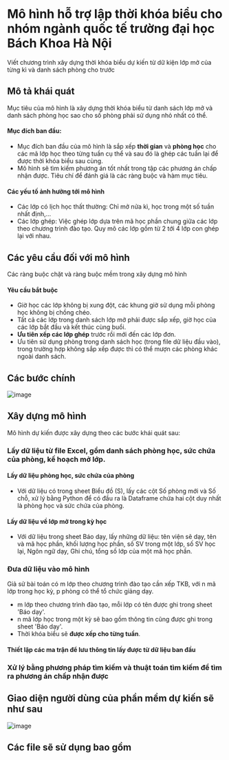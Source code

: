 # Mô hình hỗ trợ lập thời khóa biểu cho nhóm ngành quốc tế trường đại học Bách Khoa Hà Nội

Viết chương trình xây dựng thời khóa biểu dự kiến từ dữ kiện lớp mở của từng kì và danh sách phòng cho trước

## Mô tả khái quát
Mục tiêu của mô hình là xây dựng thời khóa biểu từ danh sách lớp mở và danh sách phòng học sao cho số phòng phải sử dụng nhỏ nhất có thể.

#### Mục đích ban đầu:
- Mục đích ban đầu của mô hình là sắp xếp **thời gian** và **phòng học** cho các mã lớp học theo từng tuần cụ thể và sau đó là ghép các tuần lại để được thời khóa biểu sau cùng.
- Mô hình sẽ tìm kiếm phương án tốt nhất trong tập các phương án chấp nhận được. Tiêu chí để đánh giá là các ràng buộc và hàm mục tiêu.

#### Các yếu tố ảnh hưởng tới mô hình
- Các lớp có lịch học thất thường: Chỉ mở nửa kì, học trong một số tuần nhất định,...
- Các lớp ghép: Việc ghép lớp dựa trên mã học phần chung giữa các lớp theo chương trình đào tạo. Quy mô các lớp gồm từ 2 tới 4 lớp con ghép lại với nhau.

## Các yêu cầu đối với mô hình
Các ràng buộc chặt và ràng buộc mềm trong xây dựng mô hình


#### Yêu cầu bắt buộc
- Giờ học các lớp không bị xung đột, các khung giờ sử dụng mỗi phòng học không bị chồng chéo.
- Tất cả các lớp trong danh sách lớp mở phải được sắp xếp, giờ học của các lớp bắt đầu và kết thúc cùng  buổi.
- **Ưu tiên xếp các lớp ghép** trước rồi mới đến các lớp đơn.
- Ưu tiên sử dụng phòng trong danh sách học (trong file dữ liệu đầu vào), trong trường hợp không sắp xếp được thì có thể mượn các phòng khác ngoài danh sách.

## Các bước chính   

![image](https://user-images.githubusercontent.com/93395558/165380870-0a063fa1-aa65-438d-bfb8-f6cf7d61120c.png)
## Xây dựng mô hình

Mô hình dự kiến được xây dựng theo các bước khái quát sau:
### Lấy dữ liệu từ file Excel, gồm danh sách phòng học, sức chứa của phòng, kế hoạch mở lớp.

#### Lấy dữ liệu phòng học, sức chứa của phòng
- Với dữ liệu có trong sheet Biểu đồ (S), lấy các cột Số phòng mới và Số chỗ, xử lý bằng Python để có đầu ra là Dataframe chứa hai cột duy nhất là phòng học và sức chứa của phòng.

#### Lấy dữ liệu về lớp mở trong kỳ học 
- Với dữ liệu trong sheet Báo dạy, lấy những dữ liệu: tên viện sẽ dạy, tên và mã học phần, khối lượng học phần, số SV trong một lớp, số SV học lại, Ngôn ngữ dạy, Ghi chú, tổng số lớp của một mã học phần.

### Đưa dữ liệu vào mô hình
Giả sử bài toán có m lớp theo chương trình đào tạo cần xếp TKB, với n mã lớp trong học kỳ, p phòng có thể tổ chức giảng dạy.
- m lớp theo chương trình đào tạo, mỗi lớp có tên được ghi trong sheet 'Báo dạy'.
- n mã lớp học trong một kỳ sẽ bao gồm thông tin cũng được ghi trong sheet 'Báo dạy'.
- Thời khóa biểu sẽ **được xếp cho từng tuần**.

#### Thiết lập các ma trận để lưu thông tin lấy được từ dữ liệu ban đầu



### Xử lý bằng phương pháp tìm kiếm và thuật toán tìm kiếm để tìm ra phương án chấp nhận được


## Giao diện người dùng của phần mềm dự kiến sẽ như sau
![image](https://user-images.githubusercontent.com/93395558/165361324-21aa6969-1b86-4acf-9971-4ea072a1095e.png)

## Các file sẽ sử dụng bao gồm


